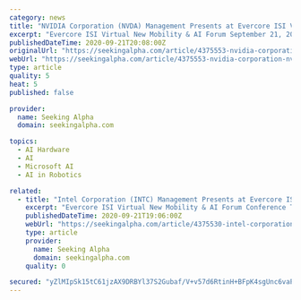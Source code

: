 ```yaml
---
category: news
title: "NVIDIA Corporation (NVDA) Management Presents at Evercore ISI Virtual New Mobility & AI Forum (Transcript)"
excerpt: "Evercore ISI Virtual New Mobility & AI Forum September 21, 2020, 12:15 PM ET Company Participants Paresh Kharya - Senior Director of Product Management in Data Center Simona Jankowski - VP, Head of IR and Strategic Finance Conference Call Participants C."
publishedDateTime: 2020-09-21T20:08:00Z
originalUrl: "https://seekingalpha.com/article/4375553-nvidia-corporation-nvda-management-presents-evercore-isi-virtual-new-mobility-ai-forum"
webUrl: "https://seekingalpha.com/article/4375553-nvidia-corporation-nvda-management-presents-evercore-isi-virtual-new-mobility-ai-forum"
type: article
quality: 5
heat: 5
published: false

provider:
  name: Seeking Alpha
  domain: seekingalpha.com

topics:
  - AI Hardware
  - AI
  - Microsoft AI
  - AI in Robotics

related:
  - title: "Intel Corporation (INTC) Management Presents at Evercore ISI Virtual New Mobility & AI Forum Conference (Transcript)"
    excerpt: "Evercore ISI Virtual New Mobility & AI Forum Conference Transcript September 21, 2020 10:45 AM ET Executives Erez Dagan - Executive Vice President, Products and Strategy, Mobileye Tony Balow - Senior Director and IR Analysts C."
    publishedDateTime: 2020-09-21T19:06:00Z
    webUrl: "https://seekingalpha.com/article/4375530-intel-corporation-intc-management-presents-evercore-isi-virtual-new-mobility-ai-forum"
    type: article
    provider:
      name: Seeking Alpha
      domain: seekingalpha.com
    quality: 0

secured: "yZlMIpSk15tC61jzAX9DRBYl37S2Gubaf/V+v57d6RtinH+BFpK4sgUnc6vaPy8jUbifij2pXsSjh0OULpljJYz/zEny70ezYxhySe67Ea1eFUtc4UcyfAVUiqzzc4gWHK+YYQ5PHTr3FsO1j0e3OO3S/RhnhIaj8vEuzcwKajaY02ijo8XiHK2ZPgYIp/c2HHJj9YA+iFkLssfJwLXlcgpCBm1tOUS8/kkf11Cv4H6W3kkdnyivgQFddvTPtSpK+mNhto6on16Lk+PH9YYoudLVwL/AFTZqJb/nzhvJkM5IVtxxW/V+8jGJidnUKFFN/L3ewabypSYzVKEyI2r1l/8HmWCmCN2Z7oZc0/4lApg=;f3ZYL6Hev5rht8/jQp4DTA=="
---
```


